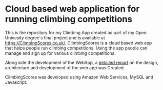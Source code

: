 # Cloud based web application for running climbing competitions
This is the repository for my Climbing App created as part of my Open Univesity degree's final project and is available at https://ClimbingScores.co.uk/. ClimbingScores is a cloud based web app that helps people run climbing competitions. Using the app people can manage and sign up for various climbing competitions.

Along side the development of the WebApp, a [detailed report](https://docs.google.com/document/d/1uamDZQuOTYKOEaFLjbP08_cXO5DjEBn4xAHfFiU47V4/edit?usp=sharing)
 on the design, architecture and development of the web app was Created.

ClimbingScores was developed using Amazon Web Services, MySQL and Javascript.

